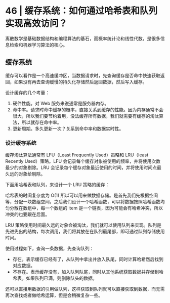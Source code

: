 # 46 | 缓存系统：如何通过哈希表和队列实现高效访问？

离散数学是基础数据结构和编程算法的基石，而概率统计论和线性代数，是很多信息检索和机器学习算法的核心。

## 缓存系统

缓存可以看作是一个高速缓冲区，当数据请求时，先查询缓存是否命中快速获取返回，如果没有再去查询缓慢的持久化存储然后返回数据，然后写入缓存。

设计缓存的几个考量：

1. 硬件性能。对 Web 服务来说通常是服务器内存。
2. 命中率。请求时命中缓存的概率，直接关系到缓存的性能。因为内存通常不会很大，所以我们要节约着用，没法缓存所有数据，我们就需要有缓存的淘汰算法，所以就存在命中率。
3. 更新周期。多久更新一次？关系到命中率和数据实时性。

### 设计缓存系统

缓存淘汰算法通常有 LFU（Least Frequently Used）策略和 LRU（least Recently Used）策略。LFU 会记录每个缓存对象被使用的频率，并将使用次数最少的对象剔除。LRU 会记录每个缓存对象最近使用的时间，并将使用时间点最久远的对象给剔除。

下面用哈希表和队列，来设计一个 LRU 策略的缓存：

哈希表的时间复杂度为 O(1) 所以可以用来做数据存储。是首先我们先根据空间等，分配一块数组空间，之后我们设计一个哈希函数，可以将数据按照哈希函数均匀分散在数组中，每一个数组的 item 是一个链表，因为可能会有哈希冲突，所以冲突的也要跟在后面。

LRU 策略使用时间最久远的对象会被淘汰，我们就可以使用队列来实现。队列是先进先出的结构，每次调用，我们将其放在在队列最尾部，即可通过队列存储使用时间。

使用过程如下，查询一条数据，先查询队列：

- 存在。表示缓存已经有了，从队列中拿出并放入队尾，同时计算哈希然后找到对应数据。
- 不存在。表示缓存没有，加入队列队尾，同时从其他系统获取数据并存储到哈希表。如果队列已满，则删除队头的数据。

还可以直接用数据的引用做队列，这样获取到队列就可以直接获取到数据，而无需再次查找或者做哈希运算，但是会稍微复杂一些。
